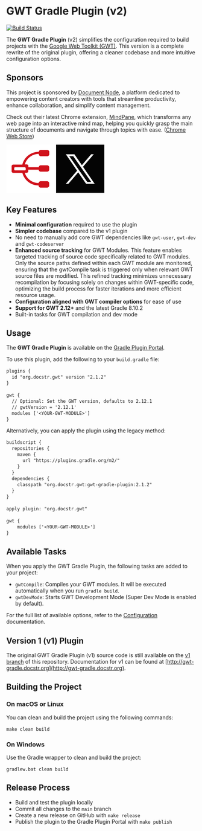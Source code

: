 # GWT Gradle Plugin (v2)

[![Build Status](https://github.com/jiakuan/gwt-gradle-plugin/actions/workflows/gradle.yml/badge.svg)](https://github.com/jiakuan/gwt-gradle-plugin/actions)

The **GWT Gradle Plugin** (v2) simplifies the configuration required to build
projects with the [Google Web Toolkit (GWT)](http://www.gwtproject.org/). This
version is a complete rewrite of the original plugin, offering a cleaner
codebase and more intuitive configuration options.

## Sponsors

This project is sponsored by [Document Node](https://documentnode.io), a platform dedicated to empowering content creators with tools that streamline productivity, enhance collaboration, and simplify content management.

Check out their latest Chrome extension, [MindPane](https://mindpane.net/), which transforms any web page into an interactive mind map, helping you quickly grasp the main structure of documents and navigate through topics with ease. ([Chrome Web Store](https://chrome.google.com/webstore/detail/ioimcileegaodabmbcnadppghhakneae))

[![icon-128.png](doc/images/icon-128.png)](https://mindpane.net/) [![x-icon.png](doc/images/x-icon.png)](https://x.com/document_node)

## Key Features

- **Minimal configuration** required to use the plugin
- **Simpler codebase** compared to the v1 plugin
- No need to manually add core GWT dependencies like `gwt-user`, `gwt-dev` and `gwt-codeserver`
- **Enhanced source tracking** for GWT Modules. This feature enables targeted
  tracking of source code specifically related to GWT modules. Only the source
  paths defined within each GWT module are monitored, ensuring that the
  gwtCompile task is triggered only when relevant GWT source files are modified.
  This refined tracking minimizes unnecessary recompilation by focusing solely
  on changes within GWT-specific code, optimizing the build process for faster
  iterations and more efficient resource usage.
- **Configuration aligned with GWT compiler options** for ease of use
- **Support for GWT 2.12+** and the latest Gradle 8.10.2
- Built-in tasks for GWT compilation and dev mode

## Usage

The **GWT Gradle Plugin** is available on
the [Gradle Plugin Portal](https://plugins.gradle.org/plugin/org.docstr.gwt).

To use this plugin, add the following to your `build.gradle` file:

```
plugins {
  id "org.docstr.gwt" version "2.1.2"
}

gwt {
  // Optional: Set the GWT version, defaults to 2.12.1
  // gwtVersion = '2.12.1'
  modules ['<YOUR-GWT-MODULE>']
}
```

Alternatively, you can apply the plugin using the legacy method:

```
buildscript {
  repositories {
    maven {
      url "https://plugins.gradle.org/m2/"
    }
  }
  dependencies {
    classpath "org.docstr.gwt:gwt-gradle-plugin:2.1.2"
  }
}

apply plugin: "org.docstr.gwt"

gwt {
    modules ['<YOUR-GWT-MODULE>']
}
```

## Available Tasks

When you apply the GWT Gradle Plugin, the following tasks are added to your
project:

- `gwtCompile`: Compiles your GWT modules. It will be executed automatically
  when you run `gradle build`.
- `gwtDevMode`: Starts GWT Development Mode (Super Dev Mode is enabled by
  default).

For the full list of available options, refer to
the [Configuration](doc/Configuration.md) documentation.

## Version 1 (v1) Plugin

The original GWT Gradle Plugin (v1) source code is still available on
the [v1 branch](https://github.com/jiakuan/gwt-gradle-plugin/tree/v1) of this
repository. Documentation for v1 can be found
at [http://gwt-gradle.docstr.org](http://gwt-gradle.docstr.org).

## Building the Project

### On macOS or Linux

You can clean and build the project using the following commands:

```
make clean build
```

### On Windows

Use the Gradle wrapper to clean and build the project:

```
gradlew.bat clean build
```

## Release Process

- Build and test the plugin locally
- Commit all changes to the `main` branch
- Create a new release on GitHub with `make release`
- Publish the plugin to the Gradle Plugin Portal with `make publish`
